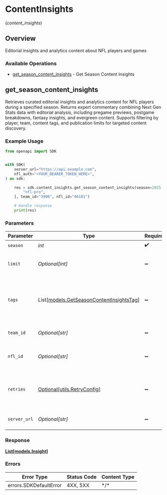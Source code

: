 # ContentInsights
(*content_insights*)

## Overview

Editorial insights and analytics content about NFL players and games

### Available Operations

* [get_season_content_insights](#get_season_content_insights) - Get Season Content Insights

## get_season_content_insights

Retrieves curated editorial insights and analytics content for NFL players during
a specified season. Returns expert commentary combining Next Gen Stats data with
editorial analysis, including pregame previews, postgame breakdowns, fantasy insights,
and evergreen content. Supports filtering by player, team, content tags, and publication
limits for targeted content discovery.


### Example Usage

<!-- UsageSnippet language="python" operationID="getSeasonContentInsights" method="get" path="/api/content/insights/season" -->
```python
from openapi import SDK


with SDK(
    server_url="https://api.example.com",
    nfl_auth="<YOUR_BEARER_TOKEN_HERE>",
) as sdk:

    res = sdk.content_insights.get_season_content_insights(season=2025, limit=60, tags=[
        "nfl-pro",
    ], team_id="3900", nfl_id="46101")

    # Handle response
    print(res)

```

### Parameters

| Parameter                                                                               | Type                                                                                    | Required                                                                                | Description                                                                             | Example                                                                                 |
| --------------------------------------------------------------------------------------- | --------------------------------------------------------------------------------------- | --------------------------------------------------------------------------------------- | --------------------------------------------------------------------------------------- | --------------------------------------------------------------------------------------- |
| `season`                                                                                | *int*                                                                                   | :heavy_check_mark:                                                                      | Season year                                                                             | 2025                                                                                    |
| `limit`                                                                                 | *Optional[int]*                                                                         | :heavy_minus_sign:                                                                      | Maximum number of insights to return                                                    | 60                                                                                      |
| `tags`                                                                                  | List[[models.GetSeasonContentInsightsTag](../../models/getseasoncontentinsightstag.md)] | :heavy_minus_sign:                                                                      | Content tags to filter by (supports multiple comma-separated tags)                      | [<br/>"nfl-pro"<br/>]                                                                   |
| `team_id`                                                                               | *Optional[str]*                                                                         | :heavy_minus_sign:                                                                      | Filter by specific team identifier                                                      | 3900                                                                                    |
| `nfl_id`                                                                                | *Optional[str]*                                                                         | :heavy_minus_sign:                                                                      | Filter by specific player NFL identifier                                                | 46101                                                                                   |
| `retries`                                                                               | [Optional[utils.RetryConfig]](../../models/utils/retryconfig.md)                        | :heavy_minus_sign:                                                                      | Configuration to override the default retry behavior of the client.                     |                                                                                         |
| `server_url`                                                                            | *Optional[str]*                                                                         | :heavy_minus_sign:                                                                      | An optional server URL to use.                                                          | http://localhost:8080                                                                   |

### Response

**[List[models.Insight]](../../models/.md)**

### Errors

| Error Type             | Status Code            | Content Type           |
| ---------------------- | ---------------------- | ---------------------- |
| errors.SDKDefaultError | 4XX, 5XX               | \*/\*                  |